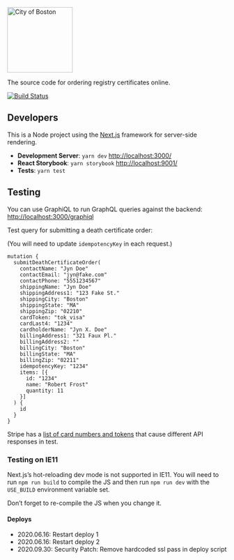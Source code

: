 <img src="https://cloud.githubusercontent.com/assets/9234/19400090/8c20c53c-9222-11e6-937c-02bce55e5301.png" alt="City of Boston" width="150" />

The source code for ordering registry certificates online.

[![Build Status](https://travis-ci.org/CityOfBoston/registry-certs.svg?branch=develop)](https://travis-ci.org/CityOfBoston/registry-certs)

## Developers

This is a Node project using the [Next.js](https://github.com/zeit/next.js/)
framework for server-side rendering.

 * **Development Server**: `yarn dev` <http://localhost:3000/>
 * **React Storybook**: `yarn storybook` <http://localhost:9001/>
 * **Tests**: `yarn test`

 ## Testing

You can use GraphiQL to run GraphQL queries against the backend: <http://localhost:3000/graphiql>

Test query for submitting a death certificate order:

(You will need to update `idempotencyKey` in each request.)

```
mutation {
  submitDeathCertificateOrder(
    contactName: "Jyn Doe"
    contactEmail: "jyn@fake.com"
    contactPhone: "5551234567"
    shippingName: "Jyn Doe"
    shippingAddress1: "123 Fake St."
    shippingCity: "Boston"
    shippingState: "MA"
    shippingZip: "02210"
    cardToken: "tok_visa"
    cardLast4: "1234"
    cardholderName: "Jyn X. Doe"
    billingAddress1: "321 Faux Pl."
    billingAddress2: ""
    billingCity: "Boston"
    billingState: "MA"
    billingZip: "02211"
    idempotencyKey: "1234"
    items: [{
      id: "1234"
      name: "Robert Frost"
      quantity: 11
    }]
  ) {
    id
  } 
}
 ```

Stripe has a [list of card numbers and
tokens](https://stripe.com/docs/testing#cards) that cause different API
responses in test.

### Testing on IE11

Next.js’s hot-reloading dev mode is not supported in IE11. You will need to run
`npm run build` to compile the JS and then run `npm run dev` with the
`USE_BUILD` environment variable set.

Don’t forget to re-compile the JS when you change it.


#### Deploys
- 2020.06.16: Restart deploy 1
- 2020.06.16: Restart deploy 2
- 2020.09.30: Security Patch: Remove hardcoded ssl pass in deploy script
